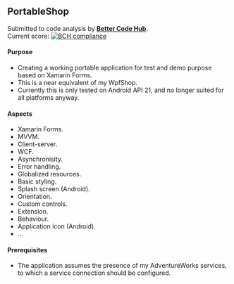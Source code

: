 ## PortableShop

Submitted to code analysis by **[Better Code Hub](https://bettercodehub.com)**.  
Current score: [![BCH compliance](https://bettercodehub.com/edge/badge/a-einstein/PortableShop)](https://bettercodehub.com)

#### Purpose
* Creating a working portable application for test and demo purpose based on Xamarin Forms.
* This is a near equivalent of my WpfShop.
* Currently this is only tested on Android API 21, and no longer suited for all platforms anyway.

#### Aspects
* Xamarin Forms.
* MVVM.
* Client-server.
* WCF.
* Asynchronisity.
* Error handling.
* Globalized resources.
* Basic styling.
* Splash screen (Android).
* Orientation.
* Custom controls.
* Extension.
* Behaviour.
* Application icon (Android).
* ...

#### Prerequisites
* The application assumes the presence of my AdventureWorks services, to which a service connection should be configured.
